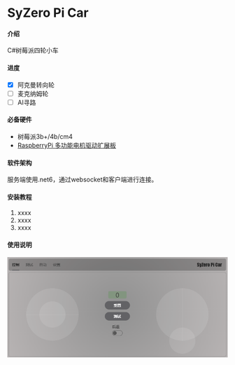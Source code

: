 # SyZero Pi Car

#### 介绍
C#树莓派四轮小车


#### 进度
- [x] 阿克曼转向轮
- [ ] 麦克纳姆轮
- [ ] AI寻路

#### 必备硬件

- 树莓派3b+/4b/cm4
- [RaspberryPi 多功能电机驱动扩展板](https://github.com/emakefun/RaspberryPi-MotorDriveBoard)

#### 软件架构
服务端使用.net6，通过websocket和客户端进行连接。

#### 安装教程

1.  xxxx
2.  xxxx
3.  xxxx

#### 使用说明

![Alt text](./doc/image.png)
